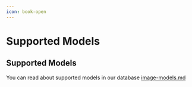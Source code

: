 ```yaml
---
icon: book-open
---
```


# Supported Models

## Supported Models

You can read about supported models in our database [image-models.md](../model-database/image-models.md "mention")
